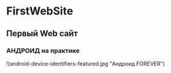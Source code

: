 # FirstWebSite
## Первый Web сайт
### АНДРОИД на практике
!(android-device-identifiers-featured.jpg "Андроид FOREVER")
